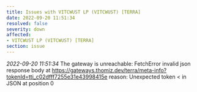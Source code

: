 ```yaml
---
title: Issues with VITCWUST LP (VITCWUST) [TERRA]
date: 2022-09-20 11:51:34
resolved: false
severity: down
affected:
- VITCWUST LP (VITCWUST) [TERRA]
section: issue
---
```


*2022-09-20 11:51:34* The gateway is unreachable: FetchError invalid json response body at https://gateways.thomiz.dev/terra/meta-info?tokenId=tti_c02dfff7255e31e43998415e reason: Unexpected token < in JSON at position 0